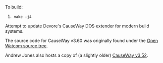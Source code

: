 To build:
 1. &nbsp;`make -j4`

Attempt to update Devore's CauseWay DOS extender for modern build systems.

The source code for CauseWay v3.60 was originally found under the [Open Watcom source tree](https://github.com/open-watcom/open-watcom-v2).

Andrew Jones also hosts a copy of (a slightly older) [CauseWay v3.52](https://github.com/amindlost/cw).
